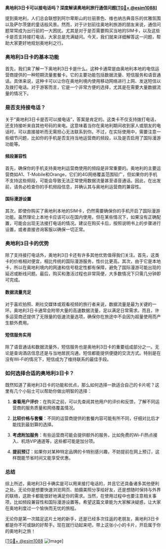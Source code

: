 **奥地利3日卡可以接电话吗？深度解读奥地利旅行通信问题[[TG💪+ @esim1088](https://t.me/s/esim1088)]**

提到奥地利，人们总会联想到阿尔卑斯山的壮丽景色、维也纳古典音乐的优雅氛围以及萨尔茨堡的童话般风景。然而，对于计划前往奥地利旅游的朋友来说，通信问题常常成为出行前的一大困扰。尤其是对于是否需要购买当地的SIM卡，以及这些卡是否支持接打电话，大家总是充满疑问。今天，我们就来详细解答这一问题，帮助大家更好地规划奥地利之行。

### 奥地利3日卡的基本功能

首先，我们来了解一下奥地利3日卡是什么。这种卡通常是由奥地利本地的电信运营商提供的一种短期流量套餐卡。它的主要功能包括数据流量、短信服务和语音通话。具体来说，这种卡可以让你在奥地利境内使用移动网络进行上网、发送短信以及拨打电话。对于游客而言，它是一个非常方便的选择，尤其是在需要大量数据流量的情况下。

### 是否支持接电话？

关于“奥地利3日卡是否可以接电话”，答案是肯定的。这类卡不仅支持拨打电话，还支持接听来自其他号码的来电。这意味着当你在奥地利期间收到家人或朋友的电话时，可以直接接听而无需担心无法联系到你。不过，在实际使用中，需要注意一些细节问题，比如你的手机是否支持当地运营商的频段，以及是否启用了国际漫游功能等。

#### 频段兼容性

首先，确保你的手机支持奥地利运营商使用的频段是非常重要的。奥地利的主要运营商如A1、T-Mobile和Orange，它们的4G网络覆盖范围较广，但如果你的手机不支持这些频段，可能会导致无法正常使用数据流量甚至语音通话。因此，在出发前，请务必检查你的手机频段信息，并确认其与奥地利运营商的兼容性。

#### 国际漫游设置

其次，即使你购买了奥地利本地的SIM卡，仍然需要确保你的手机开启了国际漫游功能。虽然理论上本地卡应该可以在国内使用，但在某些情况下，如果没有正确配置，可能会出现无法接打电话的情况。建议在购买卡后，按照说明书上的步骤进行设置，或者直接咨询客服以确保一切正常。

### 奥地利3日卡的优势

除了支持接打电话外，奥地利3日卡还有许多其他优势值得我们关注。首先，这类卡的价格相对便宜，相比传统的国际漫游服务，性价比更高。其次，由于它是本地卡，所以在奥地利境内的网速和信号稳定性都有保障，避免了国际漫游可能出现的延迟或断线问题。最后，购买和激活过程也非常简便，大多数情况下只需几分钟即可完成。

#### 数据流量充足

对于喜欢拍照、刷社交媒体或观看视频的旅行者来说，数据流量是最为关键的一环。奥地利3日卡通常会附带大量的高速数据流量，足以满足日常需求。而且，许多运营商还提供了无限量的低速流量选项，确保你在旅途中不会因为超量使用而产生额外费用。

#### 短信服务实用

除了语音通话和数据流量外，短信服务也是奥地利3日卡的重要组成部分之一。无论是查询酒店信息还是与当地居民沟通，短信都能提供便捷的交流方式。特别是在没有Wi-Fi的情况下，短信成为了维持联系的最佳手段。

### 如何选择合适的奥地利3日卡？

既然知道了奥地利3日卡的功能和优点，那么如何选择一款适合自己的卡片呢？这里有几个小贴士可以帮助你做出明智的选择：

1. **查看用户评价**：在购买之前，可以先查阅其他用户的评价和反馈，了解不同运营商的服务质量和网络覆盖情况。
   
2. **比较价格与套餐**：不同的运营商提供的套餐内容可能有所不同，仔细对比后才能找到最划算的选择。

3. **考虑附加服务**：有些运营商可能会提供额外的服务，比如免费的Wi-Fi热点接入、机场VIP通道等，这些都可能是加分项。

4. **提前预订**：如果你对某种特定品牌的卡特别感兴趣，不妨提前在网上预订，这样既能节省时间又能享受优惠。

### 总结

综上所述，奥地利3日卡确实是可以用来接打电话的，并且它还具备诸多其他便利之处。无论你是想要快速浏览网页、拍摄美照分享给好友，还是想随时保持与外界的联络，这款卡都能很好地满足你的需求。当然，在使用过程中也要注意相关事项，比如频段兼容性和国际漫游设置等。希望这篇文章能为大家解决疑惑，让大家在奥地利度过一个愉快而无忧的旅程。

无论你是第一次踏足这片土地的新手，还是已经多次往返的老朋友，奥地利3日卡都是你不可或缺的好帮手。现在就行动起来吧，带上这张小小的卡片，开启属于你的奥地利之旅！

[[TG💪+ @esim1088](https://t.me/s/esim1088) ![Image](https://i.postimg.cc/4NQfJmqS/Snipaste-2025-05-13-00-14-12.png)]